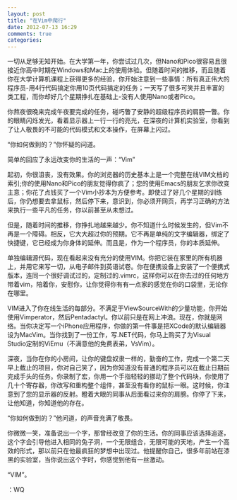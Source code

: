 ```yaml
---
layout: post
title: "在Vim中爬行"
date: 2012-07-13 16:29
comments: true
categories: 
---
```


一切从足够无知开始。在大学第一年，你尝试过几次，但Nano和Pico很容易且很接近你高中时期在Windows和Mac上的使用体验。但随着时间的推移，而且随着你在大学计算机课程上获得更多的经验，你开始注意到一些事情：所有真正伟大的程序员-用4行代码搞定你用10页代码搞定的任务；一天写了很多可笑并且丰富的类工程，而你却好几个星期挣扎在基础上-没有人使用Nano或者Pico。

你熬夜很晚来完成午夜要完成的任务，碰巧瞥了安静的超级程序员的肩膀一瞥。你的眼睛闪烁发光，看着显示器上一行一行的亮光，在深夜的计算机实验室，你看到了让人敬畏的不可能的代码模式和文本操作，在屏幕上闪过。

“你如何做到的？”你怀疑的问道。

简单的回应了永远改变你的生活的一声：“Vim”

起初，你很沮丧，没有效果。你的浏览器的历史基本上是一个完整在线VIM文档的索引;你的使用Nano和Pico的朋友觉得你疯了；您的使用Emacs的朋友乞求你改变主意；你花了点钱买了一个Vim小抄本为方便参考。即使过了好几个星期的训练后，你仍想要去拿鼠标，然后停下来，意识到，你必须开网页，再学习正确的方法来执行一些平凡的任务，你以前甚至从未想过。

但是，随着时间的推移，你挣扎地越来越少。你不知道什么时候发生的，但Vim不再是一个障碍。相反，它大大超过你的预期。它不再是单纯的文字编辑器，绑定了快捷键，它已经成为你身体的延伸。而且是，作为一个程序员，你的本质延伸。

单独编辑源代码，现在看起来没有充分的使用VIM。你把它装在家里的所有机器上，并用它来写一切，从电子邮件到英语试卷。你在便携设备上安装了一个便携式版本，连同一个很好调试过的，定制过的.vimrc，这样你可以在你去过的任何地方带着vim，陪着你，安慰你，让你觉得你有有一点家的感觉在你的口袋里，无论你在哪里。

VIM进入了你在线生活的每部分。不满足于ViewSourceWith的少量功能，你开始使用Vimperator，然后Pentadactyl。你以前只是在网上冲浪。现在，你就是网络。当你决定写一个iPhone应用程序，你做的第一件事是把XCode的默认编辑器设为MacVim。当你找到了一份工作，写.NET代码，你马上购买了为Visual Studio定制的ViEmu（不满意他的免费表弟，VsVim）。

深夜，当你在你的小房间，让你的键盘奴隶一样的，勤奋的工作，完成一个第二天早上截止的项目，你对自己笑了，因为你知道没有普通的程序员可以在截止日期前完成手头的任务。你录制了宏，你用一个手指轻轻的挪动了整个代码块，你使用了几十个寄存器，你改写和重构整个组件，甚至没有看你的鼠标一眼。这时候，你注意到了您的显示器的反射。瞪着大眼的同事从后面看过来你的肩膀。你停了下来，让他知道，你知道他的存在。

“你如何做到的？”他问道，的声音充满了敬畏。

你微微一笑，准备说出一个字，那曾经改变了你的生活。你的同事应该选择追逐，这个字会引导他进入相同的兔子洞，一个无限组合，无限可能的天地，产生一个高效的形式，那以前只在他最疯狂的梦想中出现过。他提醒你自己，很多年前站在漆黑的实验室，当你说出这个字时，你感觉到他有一丝激动。

“VIM”。

：WQ